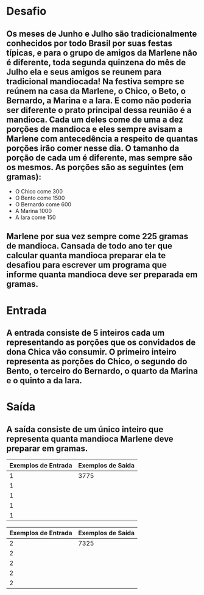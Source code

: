 # Desafio
## Os meses de Junho e Julho são tradicionalmente conhecidos por todo Brasil por suas festas típicas, e para o grupo de amigos da Marlene não é diferente, toda segunda quinzena do mês de Julho ela e seus amigos se reunem para tradicional mandiocada! Na festiva sempre se reúnem na casa da Marlene, o Chico, o Beto, o Bernardo, a Marina e a Iara. E como não poderia ser diferente o prato principal dessa reunião é a mandioca. Cada um deles come de uma a dez porções de mandioca e eles sempre avisam a Marlene com antecedência a respeito de quantas porções irão comer nesse dia. O tamanho da porção de cada um é diferente, mas sempre são os mesmos. As porções são as seguintes (em gramas):
- O Chico come 300
- O Bento come 1500
- O Bernardo come 600
- A Marina 1000
- A Iara come 150

## Marlene por sua vez sempre come 225 gramas de mandioca. Cansada de todo ano ter que calcular quanta mandioca preparar ela te desafiou para escrever um programa que informe quanta mandioca deve ser preparada em gramas.

# Entrada
## A entrada consiste de 5 inteiros cada um representando as porções que os convidados de dona Chica vão consumir. O primeiro inteiro representa as porções do Chico, o segundo do Bento, o terceiro do Bernardo, o quarto da Marina e o quinto a da Iara.

# Saída
## A saída consiste de um único inteiro que representa quanta mandioca Marlene deve preparar em gramas.

|Exemplos de Entrada |Exemplos de Saída |
|--------------------|------------------|
| 1                  |  3775            | 
| 1                  |                  |
| 1                  |                  | 
| 1                  |                  | 
| 1                  |                  |

|Exemplos de Entrada |Exemplos de Saída |
|--------------------|------------------|
| 2                  |  7325            | 
| 2                  |                  |
| 2                  |                  | 
| 2                  |                  | 
| 2                  |                  | 


